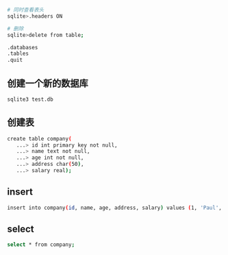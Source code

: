 ```bash
# 同时查看表头
sqlite>.headers ON

# 删除
sqlite>delete from table;

.databases
.tables
.quit
```



## 创建一个新的数据库

```bash
sqlite3 test.db
```



## 创建表

```bash
create table company(
   ...> id int primary key not null,
   ...> name text not null,
   ...> age int not null,
   ...> address char(50),
   ...> salary real);
```



## insert

```bash
insert into company(id, name, age, address, salary) values (1, 'Paul', 32, 'California', 2000.00);
```



## select 

```bash
select * from company;
```

